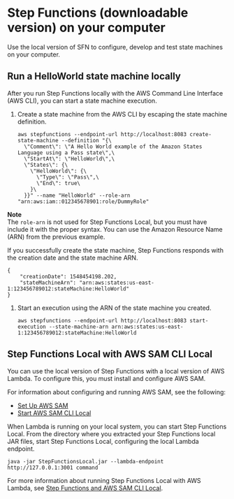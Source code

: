 # Step Functions \(downloadable version\) on your computer<a name="sfn-local-computer"></a>

Use the local version of SFN to configure, develop and test state machines on your computer\. 

## Run a HelloWorld state machine locally<a name="sfn-local-heloworld"></a>

After you run Step Functions locally with the AWS Command Line Interface \(AWS CLI\), you can start a state machine execution\.

1. Create a state machine from the AWS CLI by escaping the state machine definition\.

   ```
   aws stepfunctions --endpoint-url http://localhost:8083 create-state-machine --definition "{\
     \"Comment\": \"A Hello World example of the Amazon States Language using a Pass state\",\
     \"StartAt\": \"HelloWorld\",\
     \"States\": {\
       \"HelloWorld\": {\
         \"Type\": \"Pass\",\
         \"End\": true\
       }\
     }}" --name "HelloWorld" --role-arn "arn:aws:iam::012345678901:role/DummyRole"
   ```
**Note**  
The `role-arn` is not used for Step Functions Local, but you must have include it with the proper syntax\. You can use the Amazon Resource Name \(ARN\) from the previous example\. 

   If you successfully create the state machine, Step Functions responds with the creation date and the state machine ARN\.

   ```
   {
       "creationDate": 1548454198.202, 
       "stateMachineArn": "arn:aws:states:us-east-1:123456789012:stateMachine:HelloWorld"
   }
   ```

1. Start an execution using the ARN of the state machine you created\.

   ```
   aws stepfunctions --endpoint-url http://localhost:8083 start-execution --state-machine-arn arn:aws:states:us-east-1:123456789012:stateMachine:HelloWorld
   ```

## Step Functions Local with AWS SAM CLI Local<a name="with-lambda-local"></a>

You can use the local version of Step Functions with a local version of AWS Lambda\. To configure this, you must install and configure AWS SAM\.

For information about configuring and running AWS SAM, see the following:
+ [Set Up AWS SAM](https://docs.aws.amazon.com/serverless-application-model/latest/developerguide/serverless-quick-start.html)
+ [Start AWS SAM CLI Local](https://docs.aws.amazon.com/serverless-application-model/latest/developerguide/sam-cli-command-reference-sam-local-start-lambda.html)

When Lambda is running on your local system, you can start Step Functions Local\. From the directory where you extracted your Step Functions local JAR files, start Step Functions Local, configuring the local Lambda endpoint\.

```
java -jar StepFunctionsLocal.jar --lambda-endpoint http://127.0.0.1:3001 command
```

For more information about running Step Functions Local with AWS Lambda, see [Step Functions and AWS SAM CLI Local](sfn-local-lambda.md)\.